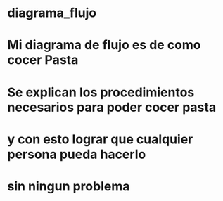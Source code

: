 # diagrama_flujo
# Mi diagrama de flujo es de como cocer Pasta
# Se explican los procedimientos necesarios para poder cocer pasta
# y con esto lograr que cualquier persona pueda hacerlo 
# sin ningun problema
